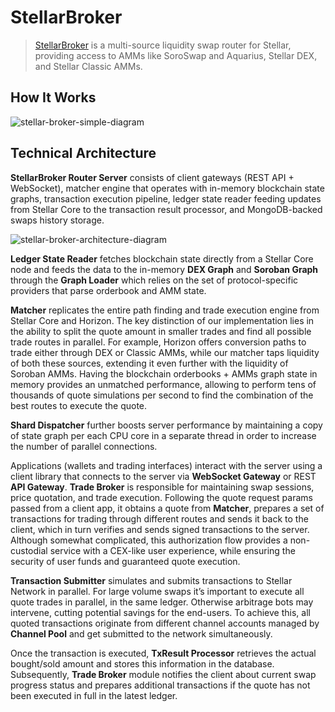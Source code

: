 # StellarBroker

> [StellarBroker](https://stellar.broker) is a multi-source liquidity swap router for Stellar, providing access to
AMMs like SoroSwap and Aquarius, Stellar DEX, and Stellar Classic AMMs.

## How It Works 
![stellar-broker-simple-diagram](https://github.com/user-attachments/assets/6640f0be-6767-405e-9110-4798b92e60e9)

## Technical Architecture

**StellarBroker Router Server** consists of client gateways (REST API + WebSocket), matcher engine that operates with
in-memory blockchain state graphs, transaction execution pipeline, ledger state reader feeding updates from Stellar Core
to the transaction result processor, and MongoDB-backed swaps history storage.

![stellar-broker-architecture-diagram](https://github.com/user-attachments/assets/4d824f66-5cc5-44a9-b680-81fe10e3b087)

**Ledger State Reader** fetches blockchain state directly from a Stellar Core node and feeds the data to the in-memory
**DEX Graph** and **Soroban Graph** through the **Graph Loader** which relies on the set of protocol-specific providers
that parse orderbook and AMM state.

**Matcher** replicates the entire path finding and trade execution engine from Stellar Core and Horizon.
The key distinction of our implementation lies in the ability to split the quote amount in smaller trades and find all
possible trade routes in parallel. For example, Horizon offers conversion paths to trade either through
DEX or Classic AMMs, while our matcher taps liquidity of both these sources, extending it even further with
the liquidity of Soroban AMMs. Having the blockchain orderbooks + AMMs graph state in memory provides 
an unmatched performance, allowing to perform tens of thousands of quote simulations per second to find the combination
of the best routes to execute the quote.

**Shard Dispatcher** further boosts server performance by maintaining a copy of state graph per each CPU core in
a separate thread in order to increase the number of parallel connections.

Applications (wallets and trading interfaces) interact with the server using a client library that connects to
the server via **WebSocket Gateway** or REST **API Gateway**. **Trade Broker** is responsible for maintaining swap sessions,
price quotation, and trade execution. Following the quote request params passed from a client app, it obtains a quote
from **Matcher**, prepares a set of transactions for trading through different routes and sends it back to the client,
which in turn verifies and sends signed transactions to the server. Although somewhat complicated, this authorization
flow provides a non-custodial service with a CEX-like user experience, while ensuring the security of user funds and
guaranteed quote execution.

**Transaction Submitter** simulates and submits transactions to Stellar Network in parallel. For large volume swaps
it’s important to execute all quote trades in parallel, in the same ledger. Otherwise arbitrage bots may intervene,
cutting potential savings for the end-users. To achieve this, all quoted transactions originate from different channel
accounts managed by **Channel Pool** and get submitted to the network simultaneously.

Once the transaction is executed, **TxResult Processor** retrieves the actual bought/sold amount and stores this
information in the database. Subsequently, **Trade Broker** module notifies the client about current swap progress status
and prepares additional transactions if the quote has not been executed in full in the latest ledger.
